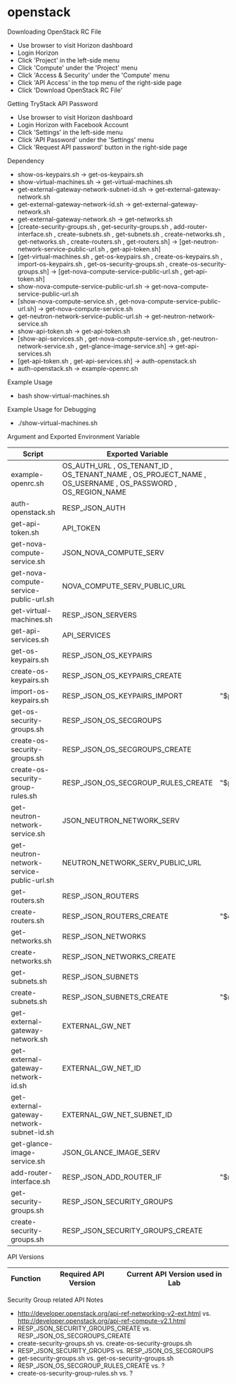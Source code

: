 # openstack

Downloading OpenStack RC File
- Use browser to visit Horizon dashboard
- Login Horizon
- Click 'Project' in the left-side menu
- Click 'Compute' under the 'Project' menu
- Click 'Access & Security' under the 'Compute' menu
- Click 'API Access' in the top menu of the right-side page
- Click 'Download OpenStack RC File'

Getting TryStack API Password
- Use browser to visit Horizon dashboard
- Login Horizon with Facebook Account
- Click 'Settings' in the left-side menu
- Click 'API Password' under the 'Settings' menu
- Click 'Request API password' button in the right-side page

Dependency
- show-os-keypairs.sh -> get-os-keypairs.sh
- show-virtual-machines.sh -> get-virtual-machines.sh
- get-external-gateway-network-subnet-id.sh -> get-external-gateway-network.sh
- get-external-gateway-network-id.sh -> get-external-gateway-network.sh
- get-external-gateway-network.sh -> get-networks.sh
- [create-security-groups.sh , get-security-groups.sh , add-router-interface.sh , create-subnets.sh , get-subnets.sh , create-networks.sh , get-networks.sh , create-routers.sh , get-routers.sh] -> [get-neutron-network-service-public-url.sh , get-api-token.sh]
- [get-virtual-machines.sh , get-os-keypairs.sh , create-os-keypairs.sh , import-os-keypairs.sh , get-os-security-groups.sh , create-os-security-groups.sh] -> [get-nova-compute-service-public-url.sh , get-api-token.sh]
- show-nova-compute-service-public-url.sh -> get-nova-compute-service-public-url.sh
- [show-nova-compute-service.sh , get-nova-compute-service-public-url.sh] -> get-nova-compute-service.sh
- get-neutron-network-service-public-url.sh -> get-neutron-network-service.sh
- show-api-token.sh -> get-api-token.sh
- [show-api-services.sh , get-nova-compute-service.sh , get-neutron-network-service.sh , get-glance-image-service.sh] -> get-api-services.sh
- [get-api-token.sh , get-api-services.sh] -> auth-openstack.sh
- auth-openstack.sh -> example-openrc.sh
 
Example Usage
- bash show-virtual-machines.sh

Example Usage for Debugging
- ./show-virtual-machines.sh

Argument and Exported Environment Variable

| Script  | Exported Variable | Argument |
| ------------- | ------------- | ------------- |
| example-openrc.sh  | OS_AUTH_URL , OS_TENANT_ID , OS_TENANT_NAME , OS_PROJECT_NAME , OS_USERNAME , OS_PASSWORD , OS_REGION_NAME  |  |
| auth-openstack.sh  | RESP_JSON_AUTH  |  |
| get-api-token.sh  | API_TOKEN  |  |
| get-nova-compute-service.sh  | JSON_NOVA_COMPUTE_SERV  |  |
| get-nova-compute-service-public-url.sh  | NOVA_COMPUTE_SERV_PUBLIC_URL  |  |
| get-virtual-machines.sh  | RESP_JSON_SERVERS  |  |
| get-api-services.sh  | API_SERVICES  |  |
| get-os-keypairs.sh  | RESP_JSON_OS_KEYPAIRS  |  |
| create-os-keypairs.sh  | RESP_JSON_OS_KEYPAIRS_CREATE  |  |
| import-os-keypairs.sh  | RESP_JSON_OS_KEYPAIRS_IMPORT  | "$public_sshkey_content"  |
| get-os-security-groups.sh  | RESP_JSON_OS_SECGROUPS  |  |
| create-os-security-groups.sh  | RESP_JSON_OS_SECGROUPS_CREATE  |  |
| create-os-security-group-rules.sh  | RESP_JSON_OS_SECGROUP_RULES_CREATE  | "$parent_secgroup_id"  |
| get-neutron-network-service.sh  | JSON_NEUTRON_NETWORK_SERV  |  |
| get-neutron-network-service-public-url.sh  | NEUTRON_NETWORK_SERV_PUBLIC_URL  |  |
| get-routers.sh  | RESP_JSON_ROUTERS  |  |
| create-routers.sh  | RESP_JSON_ROUTERS_CREATE  | "$external_gw_network_id"  |
| get-networks.sh  | RESP_JSON_NETWORKS  |  |
| create-networks.sh  | RESP_JSON_NETWORKS_CREATE  |  |
| get-subnets.sh  | RESP_JSON_SUBNETS  |  |
| create-subnets.sh  | RESP_JSON_SUBNETS_CREATE  | "$network_id"  |
| get-external-gateway-network.sh  | EXTERNAL_GW_NET  |  |
| get-external-gateway-network-id.sh  | EXTERNAL_GW_NET_ID  |  |
| get-external-gateway-network-subnet-id.sh  | EXTERNAL_GW_NET_SUBNET_ID  |  |
| get-glance-image-service.sh  | JSON_GLANCE_IMAGE_SERV  |  |
| add-router-interface.sh  | RESP_JSON_ADD_ROUTER_IF  | "$router_id" "$subnet_id"  |
| get-security-groups.sh  | RESP_JSON_SECURITY_GROUPS  |  |
| create-security-groups.sh  | RESP_JSON_SECURITY_GROUPS_CREATE  |  |

API Versions

| Function  | Required API Version  | Current API Version used in Lab |
| ------------- | ------------- | ------------- |

Security Group related API Notes
- http://developer.openstack.org/api-ref-networking-v2-ext.html vs. http://developer.openstack.org/api-ref-compute-v2.1.html
- RESP_JSON_SECURITY_GROUPS_CREATE vs. RESP_JSON_OS_SECGROUPS_CREATE
- create-security-groups.sh vs. create-os-security-groups.sh
- RESP_JSON_SECURITY_GROUPS vs. RESP_JSON_OS_SECGROUPS
- get-security-groups.sh vs. get-os-security-groups.sh
- RESP_JSON_OS_SECGROUP_RULES_CREATE vs. ?
- create-os-security-group-rules.sh vs. ?
